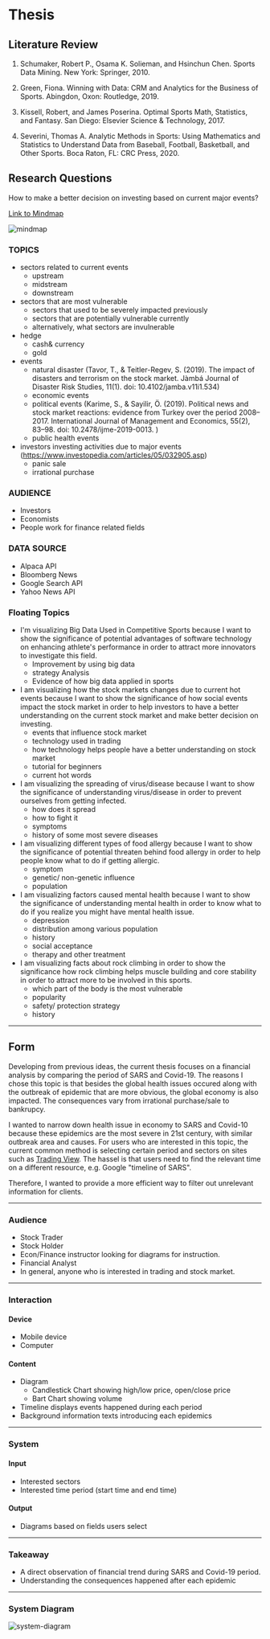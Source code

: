 # Thesis 
## Literature Review
1. Schumaker, Robert P., Osama K. Solieman, and Hsinchun Chen. Sports Data Mining. New York: Springer, 2010.

2. Green, Fiona. Winning with Data: CRM and Analytics for the Business of Sports. Abingdon, Oxon: Routledge, 2019.

3. Kissell, Robert, and James Poserina. Optimal Sports Math, Statistics, and Fantasy. San Diego: Elsevier Science & Technology, 2017.

4. Severini, Thomas A. Analytic Methods in Sports: Using Mathematics and Statistics to Understand Data from Baseball, Football, Basketball, and Other Sports. Boca Raton, FL: CRC Press, 2020.

## Research Questions
How to make a better decision on investing based on current major events?


[Link to Mindmap](https://mm.tt/1410762546?t=VqTFfbyQ62)

![mindmap](src/img/mindmap2.png)

### TOPICS
- sectors related to current events
    - upstream
    - midstream
    - downstream
- sectors that are most vulnerable
    - sectors that used to be severely impacted previously
    - sectors that are potentially vulnerable currently
    - alternatively, what sectors are invulnerable
- hedge
    - cash& currency
    - gold
- events
    - natural disaster (Tavor, T., & Teitler-Regev, S. (2019). The impact of disasters and terrorism on the stock market. Jàmbá Journal of Disaster Risk Studies, 11(1). doi: 10.4102/jamba.v11i1.534)
    - economic events
    - political events  (Karime, S., & Sayilir, Ö. (2019). Political news and stock market reactions: evidence from Turkey over the period 2008–2017. International Journal of Management and Economics, 55(2), 83–98. doi: 10.2478/ijme-2019-0013. )
    - public health events
- investors investing activities due to major events (https://www.investopedia.com/articles/05/032905.asp)
    - panic sale
    - irrational purchase
### AUDIENCE
- Investors
- Economists
- People work for finance related fields

### DATA SOURCE
- Alpaca API
- Bloomberg News
- Google Search API
- Yahoo News API

### Floating Topics
- I'm visualizing Big Data Used in Competitive Sports because I want to show the significance of potential advantages of software technology on enhancing athlete's performance in order to attract more innovators to investigate this field.
    - Improvement by using big data
    - strategy Analysis
    - Evidence of how big data applied in sports
- I am visualizing how the stock markets changes due to current hot events because I want to show the significance of how social events impact the stock market in order to help investors to have a better understanding on the current stock market and make better decision on investing.
    - events that influence stock market
    - technology used in trading
    - how technology helps people have a better understanding on stock market
    - tutorial for beginners
    - current hot words
- I am visualizing the spreading of virus/disease because I want to show the significance of understanding virus/disease in order to prevent ourselves from getting infected.
    - how does it spread
    - how to fight it
    - symptoms
    - history of some most severe diseases
- I am visualizing different types of food allergy because I want to show the significance of potential threaten behind food allergy in order to help people know what to do if getting allergic.
    - symptom
    - genetic/ non-genetic influence
    - population
- I am visualizing factors caused mental health because I want to show the significance of understanding mental health in order to know what to do if you realize you might have mental health issue.
    - depression
    - distribution among various population
    - history
    - social acceptance
    - therapy and other treatment
- I am visualizing facts about rock climbing in order to show the significance how rock climbing helps muscle building and core stability in order to attract more to be involved in this sports.
    - which part of the body is the most vulnerable
    - popularity
    - safety/ protection strategy
    - history


----

## Form
Developing from previous ideas, the current thesis focuses on a financial analysis by comparing the period of SARS and Covid-19. The reasons I chose this topic is that besides the global health issues occured along with the outbreak of epidemic that are more obvious, the global economy is also impacted. The consequences vary from irrational purchase/sale to bankrupcy.


 I wanted to narrow down health issue in economy to SARS and Covid-10 because these epidemics are the most severe in 21st century, with similar outbreak area and causes. For users who are interested in this topic, the current common method is selecting certain period and sectors on sites such as [Trading View](https://www.tradingview.com/). The hassel is that users need to find the relevant time on a different resource, e.g. Google "timeline of SARS". 

 Therefore, I wanted to provide a more efficient way to filter out unrelevant information for clients. 

 ---

### Audience
- Stock Trader
- Stock Holder
- Econ/Finance instructor looking for diagrams for instruction.
- Financial Analyst
- In general, anyone who is interested in trading and stock market.
---
### Interaction
#### Device
- Mobile device
- Computer
#### Content
- Diagram
    - Candlestick Chart showing high/low price, open/close price
    - Bart Chart showing volume
- Timeline displays events happened during each period
- Background information texts introducing each epidemics

---
### System
#### Input
- Interested sectors
- Interested time period (start time and end time)
#### Output
- Diagrams based on fields users select

---

### Takeaway
- A direct observation of financial trend during SARS and Covid-19 period.
- Understanding the consequences happened after each epidemic

---
### System Diagram
![system-diagram](src/img/system_diagram.png)

